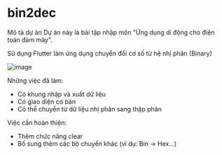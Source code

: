 # bin2dec

Mô tả dự án
Dự án này là bài tập nhập môn "Ứng dụng di động cho điện toán đám mây".

Sử dụng Flutter làm ứng dụng chuyển đổi cơ số từ hệ nhị phân (Binary)

![image](https://user-images.githubusercontent.com/27027746/109842708-ef72d000-7c7c-11eb-805b-4054b00db86e.png)

Những việc đã làm:
+ Có khung nhập và xuất dữ liệu
+ Có giao diện cơ bản
+ Có thể chuyển từ dữ liệu nhị phân sang thập phân

Việc cần hoàn thiện:
+ Thêm chức năng clear
+ Bổ sung thêm các bộ chuyển khác (ví dụ: Bin -> Hex...)

